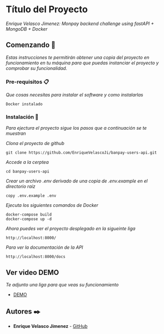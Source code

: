 # Título del Proyecto

_Enrique Velasco Jimenez: Monpay backend challenge using fastAPI + MongoDB + Docker_

## Comenzando 🚀

_Estas instrucciones te permitirán obtener una copia del proyecto en funcionamiento en tu máquina para que puedas instanciar el proyecto y comprobar su funcionalidad._


### Pre-requisitos 📋

_Que cosas necesitas para instalar el software y como instalarlas_

```
Docker instalado
```

### Instalación 🔧

_Para ejectura el proyecto sigue los pasos que a continuación se te muestran_

_Clona el proyecto de github_

```
git clone https://github.com/EnriqueVelascoJi/banpay-users-api.git
```

_Accede a la cerptea_

```
cd banpay-users-api
```

_Crear un archivo .env derivado de una copia de .env.example en el directorio raíz_

```
copy .env.example .env
```

_Ejecuta los siguientes comandos de Docker_

```
docker-compose build
docker-compose up -d
```


_Ahora puedes ver el proyecto desplegado en la sigueinte liga_

```
http://localhost:8000/
```

_Para ver la documentación de la API_

```
http://localhost:8000/docs
```

## Ver video DEMO 

_Te adjunto una liga para que veas su funcionamiento_

* [DEMO](http://www.dropwizard.io/1.0.2/docs/)



## Autores ✒️

* **Enrique Velasco Jimenez** - [GitHub](https://github.com/EnriqueVelascoJi)